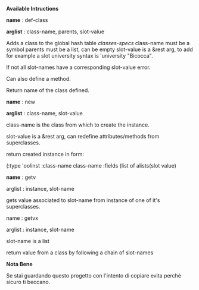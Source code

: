 **Available Intructions**  

**name** : def-class  

**arglist** : class-name, parents, slot-value 

Adds a class to the global hash table *classes-specs*
class-name must be a symbol
parents must be a list, can be empty
slot-value is a &rest arg, to add for example
a slot university syntax is 'university "Bicocca".

If not all slot-names have a corresponding slot-value error.

Can also define a method.

Return name of the class defined.

  

**name** : new

**arglist** : class-name, slot-value

class-name is the class from which to create the instance.

slot-value is a &rest arg, can redefine attributes/methods from superclasses.

return created instance in form:

(:type 'oolinst :class-name class-name :fields (list of alists(slot value)
  
**name** : getv

arglist : instance, slot-name

gets value associated to slot-name from instance of one of it's superclasses.

name : getvx

arglist : instance, slot-name

slot-name is a list

return value from a class by following a chain of slot-names



**Nota Bene**
  
Se stai guardando questo progetto con l'intento di copiare evita perchè sicuro ti beccano.
